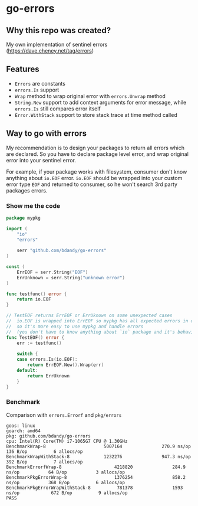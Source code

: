 # go-errors

## Why this repo was created?
My own implementation of sentinel errors (https://dave.cheney.net/tag/errors)

## Features
- `Errors` are constants
- `errors.Is` support
- `Wrap` method to wrap original error with `errors.Unwrap` method
- `String.New` support to add context arguments for error message, while `errors.Is` still compares error itself
- `Error.WithStack` support to store stack trace at time method called


## Way to go with errors

My recommendation is to design your packages to return all errors which are declared. 
So you have to declare package level error, and wrap original error into your sentinel error.

For example, if your package works with filesystem, consumer don't know anything about `io.EOF` error.
`io.EOF` should be wrapped into your custom error type `EOF` and returned to consumer, so he won't search 3rd party packages errors.

### Show me the code

```go 
package mypkg

import (
    "io"
    "errors"
    
    serr "github.com/bdandy/go-errors"
)

const (
    ErrEOF = serr.String("EOF")
    ErrUnknown = serr.String("unknown error")
)

func testfunc() error {
    return io.EOF
}

// TestEOF returns ErrEOF or ErrUknown on some unexpected cases
//  io.EOF is wrapped into ErrEOF so mypkg has all expected errors in one place,
//  so it's more easy to use mypkg and handle errors 
//  (you don't have to know anything about `io` package and it's behaviour)
func TestEOF() error {
    err := testfunc() 
    
    switch {
    case errors.Is(io.EOF):
        return ErrEOF.New().Wrap(err)
    default: 
        return ErrUknown
    }
}

```

### Benchmark
Comparison with `errors.Errorf` and `pkg/errors`

```
goos: linux
goarch: amd64
pkg: github.com/bdandy/go-errors
cpu: Intel(R) Core(TM) i7-1065G7 CPU @ 1.30GHz
BenchmarkWrap-8                  	 5007164               270.9 ns/op           136 B/op          6 allocs/op
BenchmarkWrapWithStack-8         	 1232276               947.3 ns/op           392 B/op          7 allocs/op
BenchmarkErrorfWrap-8                    4218820               284.9 ns/op           64 B/op           3 allocs/op
BenchmarkPkgErrorWrap-8                  1376254               858.2 ns/op           368 B/op          6 allocs/op
BenchmarkPkgErrorWrapWithStack-8          781378               1593 ns/op            672 B/op          9 allocs/op
PASS
```
